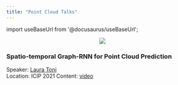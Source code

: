 ```yaml
---
title: "Point Cloud Talks"
---
```


import useBaseUrl from '@docusaurus/useBaseUrl';

<p align="center"><img src={useBaseUrl('/img/topics/pointcloud.gif')}/></p>


### Spatio-temporal Graph-RNN for Point Cloud Prediction

Speaker: [Laura Toni](../team/laura-toni)   
Location: ICIP 2021
Content: [video](https://videopress.com/v/8TM0miAE?resizeToParent=true&cover=true&preloadContent=metadata)  